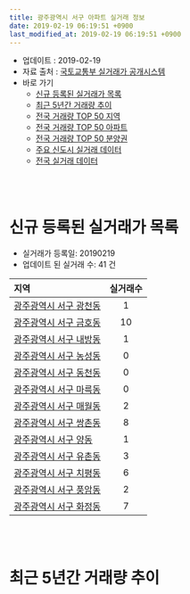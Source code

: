 ```yaml
---
title: 광주광역시 서구 아파트 실거래 정보
date: 2019-02-19 06:19:51 +0900
last_modified_at: 2019-02-19 06:19:51 +0900
---
```


* 업데이트 : 2019-02-19
* 자료 출처 : [국토교통부 실거래가 공개시스템](http://rt.molit.go.kr)
* 바로 가기
    * [신규 등록된 실거래가 목록](#신규-등록된-실거래가-목록)
    * [최근 5년간 거래량 추이](#최근-5년간-거래량-추이)
    * [전국 거래량 TOP 50 지역](https://ayogom.github.io/apt-trade-info/최근-3개월-전국에서-가장-거래가-많이-발생한-지역)
    * [전국 거래량 TOP 50 아파트](https://ayogom.github.io/apt-trade-info/최근-3개월-전국에서-가장-거래가-많이-발생한-아파트)
    * [전국 거래량 TOP 50 분양권](https://ayogom.github.io/apt-trade-info/최근-3개월-전국에서-가장-거래가-많이-발생한-분양권)
    * [주요 신도시 실거래 데이터](https://ayogom.github.io/apt-trade-info/주요-신도시)
    * [전국 실거래 데이터](https://ayogom.github.io/apt-trade-info/전국)

<br>
 
<br>

# 신규 등록된 실거래가 목록
* 실거래가 등록일: 20190219
* 업데이트 된 실거래 수: 41 건


|지역|실거래수|
|:---|:---:|
|[광주광역시 서구 광천동](https://ayogom.github.io/apt-trade-info/광주광역시-서구-광천동)|1|
|[광주광역시 서구 금호동](https://ayogom.github.io/apt-trade-info/광주광역시-서구-금호동)|10|
|[광주광역시 서구 내방동](https://ayogom.github.io/apt-trade-info/광주광역시-서구-내방동)|1|
|[광주광역시 서구 농성동](https://ayogom.github.io/apt-trade-info/광주광역시-서구-농성동)|0|
|[광주광역시 서구 동천동](https://ayogom.github.io/apt-trade-info/광주광역시-서구-동천동)|0|
|[광주광역시 서구 마륵동](https://ayogom.github.io/apt-trade-info/광주광역시-서구-마륵동)|0|
|[광주광역시 서구 매월동](https://ayogom.github.io/apt-trade-info/광주광역시-서구-매월동)|2|
|[광주광역시 서구 쌍촌동](https://ayogom.github.io/apt-trade-info/광주광역시-서구-쌍촌동)|8|
|[광주광역시 서구 양동](https://ayogom.github.io/apt-trade-info/광주광역시-서구-양동)|1|
|[광주광역시 서구 유촌동](https://ayogom.github.io/apt-trade-info/광주광역시-서구-유촌동)|3|
|[광주광역시 서구 치평동](https://ayogom.github.io/apt-trade-info/광주광역시-서구-치평동)|6|
|[광주광역시 서구 풍암동](https://ayogom.github.io/apt-trade-info/광주광역시-서구-풍암동)|2|
|[광주광역시 서구 화정동](https://ayogom.github.io/apt-trade-info/광주광역시-서구-화정동)|7|


<br>
 
<br>

# 최근 5년간 거래량 추이


<div style="width:100%;">
    <canvas id="deal_progress" height="200"></canvas>
</div>

<script>
new Chart(document.getElementById("deal_progress"), {
    type: 'line',
    data: {
        labels: ['201402','201403','201404','201405','201406','201407','201408','201409','201410','201411','201412','201501','201502','201503','201504','201505','201506','201507','201508','201509','201510','201511','201512','201601','201602','201603','201604','201605','201606','201607','201608','201609','201610','201611','201612','201701','201702','201703','201704','201705','201706','201707','201708','201709','201710','201711','201712','201801','201802','201803','201804','201805','201806','201807','201808','201809','201810','201811','201812','201901','201902'],
        datasets: [{
            label: '매매',
            pointRadius: 1,
            data: [485, 416, 394, 295, 324, 384, 342, 472, 537, 412, 394, 569, 452, 586, 463, 342, 342, 326, 326, 322, 400, 345, 295, 261, 284, 415, 380, 361, 398, 418, 434, 462, 630, 451, 378, 330, 470, 495, 400, 503, 529, 443, 447, 521, 344, 451, 369, 525, 546, 677, 503, 521, 514, 440, 572, 542, 520, 403, 329, 249, 52],
            borderColor: "rgba(255, 201, 14, 1)",
            backgroundColor: "rgba(255, 201, 14, 0.5)",
            fill: false,
            lineTension: 0
        },{
            label: '전월세',
            pointRadius: 1,
            data: [249, 233, 189, 145, 173, 192, 174, 187, 286, 217, 182, 278, 206, 260, 194, 168, 192, 165, 192, 165, 175, 171, 184, 250, 246, 289, 310, 306, 309, 281, 257, 215, 267, 189, 201, 211, 254, 248, 182, 197, 196, 187, 223, 220, 186, 217, 198, 275, 215, 265, 217, 247, 218, 235, 209, 202, 302, 239, 249, 215, 40],
            borderColor: "rgba(0, 141, 185, 1)",
            backgroundColor: "rgba(0, 141, 185, 0.5)",
            fill: false,
            lineTension: 0
        }
        ]
    },
    options: {
        responsive: true,
        title: {
            display: false
        },
        tooltips: {
            mode: 'index',
            intersect: false
        },
        hover: {
            mode: 'nearest',
            intersect: true
        },
        scales: {
            xAxes: [{
                display: true,
                scaleLabel: {
                    display: true,
                    labelString: '년/월'
                }
            }],
            yAxes: [{
                display: true,
                ticks: {
                    suggestedMin: 0,
                },
                scaleLabel: {
                    display: true,
                    labelString: '실거래 수'
                }
            }]
        }
    }
});

</script>


<br>
 
<br>


